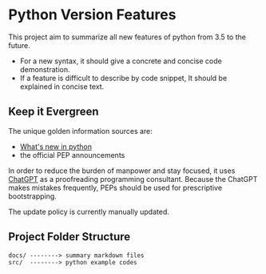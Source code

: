 # Python Version Features

This project aim to summarize all new features of python from 3.5 to the future.

- For a new syntax, it should give a concrete and concise code demonstration.
- If a feature is difficult to describe by code snippet, It should be explained in concise text.

## Keep it Evergreen

The unique golden information sources are:

- [What's new in python](https://docs.python.org/zh-cn/3/whatsnew/index.html)
- the official PEP announcements

In order to reduce the burden of manpower and stay focused, it uses [ChatGPT](https://chat.openai.com/) as a
proofreading programming consultant. Because the ChatGPT makes mistakes frequently, PEPs should be used for prescriptive
bootstrapping.

The update policy is currently manually updated.

## Project Folder Structure

```
docs/ --------> summary markdown files
src/  --------> python example codes
```
